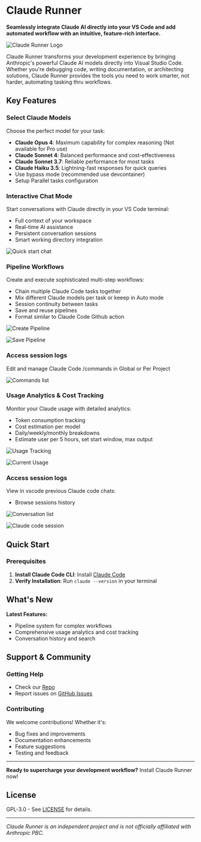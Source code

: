 # Claude Runner

**Seamlessly integrate Claude AI directly into your VS Code and add automated workflow with an intuitive, feature-rich interface.**

![Claude Runner Logo](https://raw.githubusercontent.com/codingworkflow/claude-runner/main/assets/icon.png)

Claude Runner transforms your development experience by bringing Anthropic's powerful Claude AI models directly into Visual Studio Code. Whether you're debugging code, writing documentation, or architecting solutions, Claude Runner provides the tools you need to work smarter, not harder, automating tasking thru workflows.

## Key Features

### **Select Claude Models**

Choose the perfect model for your task:

- **Claude Opus 4**: Maximum capability for complex reasoning (Not available for Pro use)
- **Claude Sonnet 4**: Balanced performance and cost-effectiveness
- **Claude Sonnet 3.7**: Reliable performance for most tasks
- **Claude Haiku 3.5**: Lightning-fast responses for quick queries
- Use bypass mode (recommended use devcontainer)
- Setup Parallel tasks configuration

### **Interactive Chat Mode**

Start conversations with Claude directly in your VS Code terminal:

- Full context of your workspace
- Real-time AI assistance
- Persistent conversation sessions
- Smart working directory integration

![Quick start chat](https://raw.githubusercontent.com/codingworkflow/claude-runner/main/assets/chat.png)

### **Pipeline Workflows**

Create and execute sophisticated multi-step workflows:

- Chain multiple Claude Code tasks together
- Mix different Claude models per task or keeep in Auto mode
- Session continuity between tasks
- Save and reuse pipelines
- Format similar to Claude Code Github action

![Create Pipeline](https://raw.githubusercontent.com/codingworkflow/claude-runner/main/assets/pipeline.png)

![Save Pipeline](https://raw.githubusercontent.com/codingworkflow/claude-runner/main/assets/savepipeline.png)

### **Access session logs**

Edit and manage Claude Code /commands in Global or Per Project

![Commands list](https://raw.githubusercontent.com/codingworkflow/claude-runner/main/assets/commands.png)

### **Usage Analytics & Cost Tracking**

Monitor your Claude usage with detailed analytics:

- Token consumption tracking
- Cost estimation per model
- Daily/weekly/monthly breakdowns
- Estimate user per 5 hours, set start window, max output

![Usage Tracking](https://raw.githubusercontent.com/codingworkflow/claude-runner/main/assets/usage.png)

![Current Usage](https://raw.githubusercontent.com/codingworkflow/claude-runner/main/assets/currentuse.png)

### **Access session logs**

View in vscode previous Claude code chats:

- Browse sessions history

![Conversation list](https://raw.githubusercontent.com/codingworkflow/claude-runner/main/assets/logs.png)

![Claude code session](https://raw.githubusercontent.com/codingworkflow/claude-runner/main/assets/conversation.png)

## Quick Start

### Prerequisites

1. **Install Claude Code CLI**: Install [Claude Code](https://claude.ai/code)
2. **Verify Installation**: Run `claude --version` in your terminal

## What's New

**Latest Features:**

- Pipeline system for complex workflows
- Comprehensive usage analytics and cost tracking
- Conversation history and search

## Support & Community

### Getting Help

- Check our [Repo](https://github.com/codingworkflow/claude-runner)
- Report issues on [GitHub Issues](https://github.com/codingworkflow/claude-runner/issues)

### Contributing

We welcome contributions! Whether it's:

- Bug fixes and improvements
- Documentation enhancements
- Feature suggestions
- Testing and feedback

---

**Ready to supercharge your development workflow?** Install Claude Runner now!

## License

GPL-3.0 - See [LICENSE](https://github.com/codingworkflow/claude-runner/blob/main/LICENSE) for details.

---

_Claude Runner is an independent project and is not officially affiliated with Anthropic PBC._
